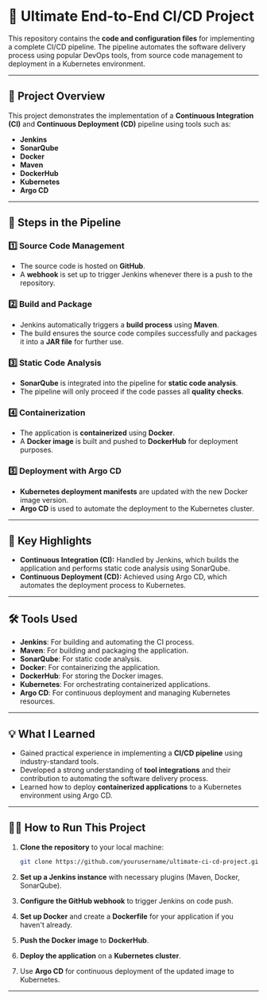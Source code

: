 # 🚀 Ultimate End-to-End CI/CD Project

This repository contains the **code and configuration files** for implementing a complete CI/CD pipeline. The pipeline automates the software delivery process using popular DevOps tools, from source code management to deployment in a Kubernetes environment.

---

## 🌟 **Project Overview**

This project demonstrates the implementation of a **Continuous Integration (CI)** and **Continuous Deployment (CD)** pipeline using tools such as:

- **Jenkins**
- **SonarQube**
- **Docker**
- **Maven**
- **DockerHub**
- **Kubernetes**
- **Argo CD**

---

## 🔑 **Steps in the Pipeline**

### 1️⃣ **Source Code Management**

- The source code is hosted on **GitHub**.
- A **webhook** is set up to trigger Jenkins whenever there is a push to the repository.

### 2️⃣ **Build and Package**

- Jenkins automatically triggers a **build process** using **Maven**.
- The build ensures the source code compiles successfully and packages it into a **JAR file** for further use.

### 3️⃣ **Static Code Analysis**

- **SonarQube** is integrated into the pipeline for **static code analysis**.
- The pipeline will only proceed if the code passes all **quality checks**.

### 4️⃣ **Containerization**

- The application is **containerized** using **Docker**.
- A **Docker image** is built and pushed to **DockerHub** for deployment purposes.

### 5️⃣ **Deployment with Argo CD**

- **Kubernetes deployment manifests** are updated with the new Docker image version.
- **Argo CD** is used to automate the deployment to the Kubernetes cluster.

---

## 🔹 **Key Highlights**

- **Continuous Integration (CI):** Handled by Jenkins, which builds the application and performs static code analysis using SonarQube.
- **Continuous Deployment (CD):** Achieved using Argo CD, which automates the deployment process to Kubernetes.

---

## 🛠 **Tools Used**

- **Jenkins**: For building and automating the CI process.
- **Maven**: For building and packaging the application.
- **SonarQube**: For static code analysis.
- **Docker**: For containerizing the application.
- **DockerHub**: For storing the Docker images.
- **Kubernetes**: For orchestrating containerized applications.
- **Argo CD**: For continuous deployment and managing Kubernetes resources.

---

## 💡 **What I Learned**

- Gained practical experience in implementing a **CI/CD pipeline** using industry-standard tools.
- Developed a strong understanding of **tool integrations** and their contribution to automating the software delivery process.
- Learned how to deploy **containerized applications** to a Kubernetes environment using Argo CD.

---

## 🏃‍♂️ **How to Run This Project**

1. **Clone the repository** to your local machine:
   ```bash
   git clone https://github.com/yourusername/ultimate-ci-cd-project.git](https://github.com/manojgowda593/Jenkins-Zero-To-Hero.git
   ```

2. **Set up a Jenkins instance** with necessary plugins (Maven, Docker, SonarQube).

3. **Configure the GitHub webhook** to trigger Jenkins on code push.

4. **Set up Docker** and create a **Dockerfile** for your application if you haven't already.

5. **Push the Docker image** to **DockerHub**.

6. **Deploy the application** on a **Kubernetes cluster**.

7. Use **Argo CD** for continuous deployment of the updated image to Kubernetes.

---

